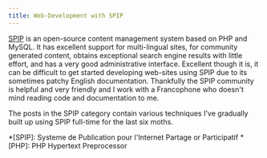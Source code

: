 ```yaml
---
title: Web-Development with SPIP
---
```

[SPIP](http://www.spip.net/) is an open-source content management system based on PHP and MySQL. It has excellent support for multi-lingual sites, for community generated content, obtains exceptional search engine results with little effort, and has a very good administrative interface. Excellent though it is, it can be difficult to get started developing web-sites using SPIP due to its sometimes patchy English documentation. Thankfully the SPIP community is helpful and very friendly and I work with a Francophone who doesn't mind reading code and documentation to me.

The posts in the SPIP category contain various techniques I've gradually built up using SPIP full-time for the last six moths.

*[SPIP]: Systeme de Publication pour l'Internet Partage or Participatif
*[PHP]: PHP Hypertext Preprocessor
